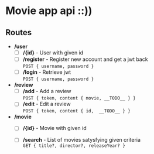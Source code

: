 # Movie app api ::))

## Routes
- **/user**
    - [ ] **/{id}** - User with given id 
    - [ ] **/register** - Register new account and get a jwt back\
            `POST { username, password }`
    - [ ] **/login** - Retrieve jwt\
            `POST { username, password }`
- **/review**
    - [ ] **/add** - Add a review \
            `POST { token, content { movie, __TODO__ } }`
    - [ ] **/edit** - Edit a review \
            `POST { token, content { id,  __TODO__ } }`
- **/movie**
    - [ ] **/{id}** - Movie with given id
    - [ ] **/search** - List of movies satysfying given criteria\
            <!-- `GET ?title=, ?director=, ?releaseYear=` \ -->
            `GET { title?, director?, releaseYear? }`
    

     